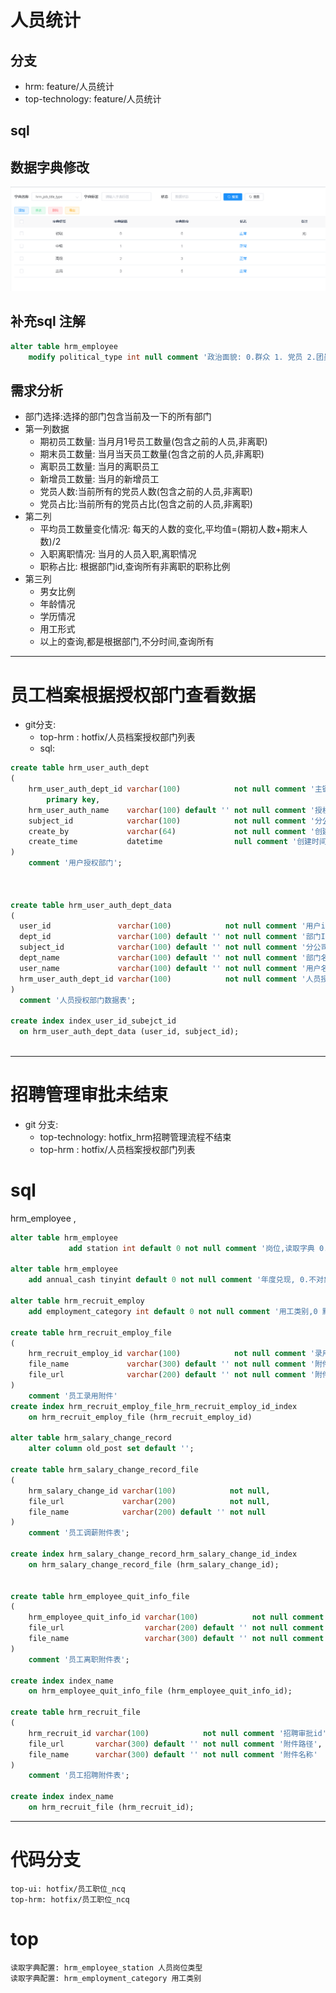 # 人员统计
## 分支
- hrm: feature/人员统计
- top-technology: feature/人员统计
## sql
## 数据字典修改
![img_1.png](../img/人员职位字典.png)
## 补充sql 注解
```sql
alter table hrm_employee
    modify political_type int null comment '政治面貌: 0.群众 1. 党员 2.团员3.预备党员';


```
## 需求分析
- 部门选择:选择的部门包含当前及一下的所有部门
-  第一列数据
   - 期初员工数量: 当月月1号员工数量(包含之前的人员,非离职)
   - 期末员工数量: 当月当天员工数量(包含之前的人员,非离职)
   - 离职员工数量: 当月的离职员工
   - 新增员工数量: 当月的新增员工
   - 党员人数:当前所有的党员人数(包含之前的人员,非离职)
   - 党员占比:当前所有的党员占比(包含之前的人员,非离职)
- 第二列
   - 平均员工数量变化情况: 每天的人数的变化,平均值=(期初人数+期末人数)/2
   - 入职离职情况: 当月的人员入职,离职情况
   - 职称占比: 根据部门id,查询所有非离职的职称比例
- 第三列
  - 男女比例
  - 年龄情况
  - 学历情况
  - 用工形式
  - 以上的查询,都是根据部门,不分时间,查询所有
- - -
# 员工档案根据授权部门查看数据
- git分支:
    - top-hrm : hotfix/人员档案授权部门列表
    - sql: 
```sql
create table hrm_user_auth_dept
(
    hrm_user_auth_dept_id varchar(100)            not null comment '主键id'
        primary key,
    hrm_user_auth_name    varchar(100) default '' not null comment '授权规则名称',
    subject_id            varchar(100)            not null comment '分公司id',
    create_by             varchar(64)             not null comment '创建人',
    create_time           datetime                null comment '创建时间'
)
    comment '用户授权部门';



create table hrm_user_auth_dept_data
(
  user_id               varchar(100)            not null comment '用户id',
  dept_id               varchar(100) default '' not null comment '部门Id',
  subject_id            varchar(100) default '' not null comment '分公司id',
  dept_name             varchar(100) default '' not null comment '部门名称',
  user_name             varchar(100) default '' not null comment '用户名',
  hrm_user_auth_dept_id varchar(100)            not null comment '人员授权表id'
)
  comment '人员授权部门数据表';

create index index_user_id_subejct_id
  on hrm_user_auth_dept_data (user_id, subject_id);



```

---

# 招聘管理审批未结束
- git 分支:
    - top-technology: hotfix_hrm招聘管理流程不结束
    - top-hrm : hotfix/人员档案授权部门列表
  
# sql
hrm_employee ,
```sql
alter table hrm_employee
             add station int default 0 not null comment '岗位,读取字典 0.空岗位 读取字典 hrm_employee_station'

alter table hrm_employee
    add annual_cash tinyint default 0 not null comment '年度兑现, 0.不对象 1.兑现'

alter table hrm_recruit_employ
    add employment_category int default 0 not null comment '用工类别,0 默认 字典:hrm_employment_category'

create table hrm_recruit_employ_file
(
    hrm_recruit_employ_id varchar(100)            not null comment '录用Id',
    file_name             varchar(300) default '' not null comment '附件名称',
    file_url              varchar(200) default '' not null comment '附件路径'
)
    comment '员工录用附件'
create index hrm_recruit_employ_file_hrm_recruit_employ_id_index
    on hrm_recruit_employ_file (hrm_recruit_employ_id)

alter table hrm_salary_change_record
    alter column old_post set default '';

create table hrm_salary_change_record_file
(
    hrm_salary_change_id varchar(100)            not null,
    file_url             varchar(200)            not null,
    file_name            varchar(200) default '' not null
)
    comment '员工调薪附件表';

create index hrm_salary_change_record_hrm_salary_change_id_index
    on hrm_salary_change_record_file (hrm_salary_change_id);


create table hrm_employee_quit_info_file
(
    hrm_employee_quit_info_id varchar(100)            not null comment '员工离职id',
    file_url                  varchar(200) default '' not null comment '附件路径',
    file_name                 varchar(300) default '' not null comment '附件名称'
)
    comment '员工离职附件表';

create index index_name
    on hrm_employee_quit_info_file (hrm_employee_quit_info_id);

create table hrm_recruit_file
(
    hrm_recruit_id varchar(100)            not null comment '招聘审批id',
    file_url       varchar(300) default '' not null comment '附件路径',
    file_name      varchar(300) default '' not null comment '附件名称'
)
    comment '员工招聘附件表';

create index index_name
    on hrm_recruit_file (hrm_recruit_id);


```
---
# 代码分支 
    top-ui: hotfix/员工职位_ncq
    top-hrm: hotfix/员工职位_ncq

# top
    读取字典配置: hrm_employee_station 人员岗位类型
    读取字典配置: hrm_employment_category 用工类别
